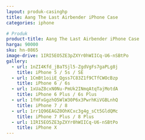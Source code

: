 ```yaml
---
layout: produk-casinghp
title: Aang The Last Airbender iPhone Case
categories: iphone

# Produk
product-title: Aang The Last Airbender iPhone Case
harga: 90000
sku: hn-0865
image-drive: 1IRI5EO5ZE3pZXYr0hWIICq-U6-nSBtPo
gallery:
  - url: 1nZI4Kfd_jBaTSjl5-ZgdVgFs7gaPLg8j
    title: iPhone 5 / 5s / SE
  - url: 1CmBt1oiiE_Qgss7C83Z1f9CTfCWOcBzp
    title: iPhone 6 / 6s
  - url: 1xUaZ8cxN0Nu-PmUk2INmqAtqTajMotdA
    title: iPhone 6 Plus / 6s Plus
  - url: 1fHFxGgzhO5WlW30P6x3PwrhKiVGBLnhQ
    title: iPhone 7 / 8
  - url: 1rr1Q96EAGZ0OhKCxc3g4g_sCt5GldQMc
    title: iPhone 7 Plus / 8 Plus
  - url: 1IRI5EO5ZE3pZXYr0hWIICq-U6-nSBtPo
    title: iPhone X
---
```


